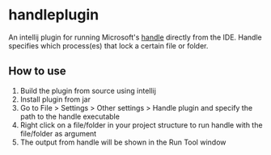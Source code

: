 # handleplugin

An intellij plugin for running Microsoft's [handle](https://technet.microsoft.com/en-us/sysinternals/handle.aspx) directly from the IDE.
Handle specifies which process(es) that lock a certain file or folder.

## How to use
1) Build the plugin from source using intellij
2) Install plugin from jar
3) Go to File > Settings > Other settings > Handle plugin and specify the path to the handle executable
4) Right click on a file/folder in your project structure to run handle with the file/folder as argument
5) The output from handle will be shown in the Run Tool window
